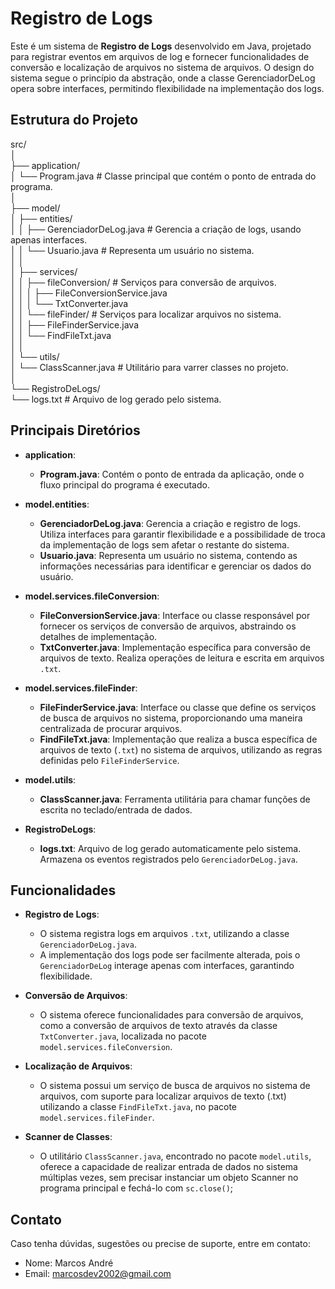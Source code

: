 # Registro de Logs

Este é um sistema de **Registro de Logs** desenvolvido em Java, projetado para registrar eventos em arquivos de log e fornecer funcionalidades de conversão e localização de arquivos no sistema de arquivos. O design do sistema segue o princípio da abstração, onde a classe GerenciadorDeLog opera sobre interfaces, permitindo flexibilidade na implementação dos logs.

## Estrutura do Projeto

src/  
│  
├── application/  
│   └── Program.java                # Classe principal que contém o ponto de entrada do programa.  
│  
├── model/  
│   ├── entities/  
│   │   ├── GerenciadorDeLog.java    # Gerencia a criação de logs, usando apenas interfaces.  
│   │   └── Usuario.java             # Representa um usuário no sistema.  
│   │  
│   ├── services/  
│   │   ├── fileConversion/          # Serviços para conversão de arquivos.  
│   │   │   ├── FileConversionService.java  
│   │   │   └── TxtConverter.java  
│   │   └── fileFinder/              # Serviços para localizar arquivos no sistema.  
│   │       ├── FileFinderService.java  
│   │       └── FindFileTxt.java  
│   │  
│   └── utils/  
│       └── ClassScanner.java        # Utilitário para varrer classes no projeto.  
│  
└── RegistroDeLogs/  
    └── logs.txt                     # Arquivo de log gerado pelo sistema.  
 


## Principais Diretórios

- **application**:
  - **Program.java**: Contém o ponto de entrada da aplicação, onde o fluxo principal do programa é executado.

- **model.entities**:
  - **GerenciadorDeLog.java**: Gerencia a criação e registro de logs. Utiliza interfaces para garantir flexibilidade e a possibilidade de troca da implementação de logs sem afetar o restante do sistema.
  - **Usuario.java**: Representa um usuário no sistema, contendo as informações necessárias para identificar e gerenciar os dados do usuário.

- **model.services.fileConversion**:
  - **FileConversionService.java**: Interface ou classe responsável por fornecer os serviços de conversão de arquivos, abstraindo os detalhes de implementação.
  - **TxtConverter.java**: Implementação específica para conversão de arquivos de texto. Realiza operações de leitura e escrita em arquivos `.txt`.

- **model.services.fileFinder**:
  - **FileFinderService.java**: Interface ou classe que define os serviços de busca de arquivos no sistema, proporcionando uma maneira centralizada de procurar arquivos.
  - **FindFileTxt.java**: Implementação que realiza a busca específica de arquivos de texto (`.txt`) no sistema de arquivos, utilizando as regras definidas pelo `FileFinderService`.

- **model.utils**:
  - **ClassScanner.java**: Ferramenta utilitária para chamar funções de escrita no teclado/entrada de dados.

- **RegistroDeLogs**:
  - **logs.txt**: Arquivo de log gerado automaticamente pelo sistema. Armazena os eventos registrados pelo `GerenciadorDeLog.java`.

## Funcionalidades

- **Registro de Logs**: 
  - O sistema registra logs em arquivos `.txt`, utilizando a classe `GerenciadorDeLog.java`.
  - A implementação dos logs pode ser facilmente alterada, pois o `GerenciadorDeLog` interage apenas com interfaces, garantindo flexibilidade.

- **Conversão de Arquivos**: 
  - O sistema oferece funcionalidades para conversão de arquivos, como a conversão de arquivos de texto através da classe `TxtConverter.java`, localizada no pacote `model.services.fileConversion`.

- **Localização de Arquivos**: 
  - O sistema possui um serviço de busca de arquivos no sistema de arquivos, com suporte para localizar arquivos de texto (.txt) utilizando a classe `FindFileTxt.java`, no pacote `model.services.fileFinder`.

- **Scanner de Classes**: 
  - O utilitário `ClassScanner.java`, encontrado no pacote `model.utils`, oferece a capacidade de realizar entrada de dados no sistema múltiplas vezes, sem precisar instanciar um objeto Scanner no programa principal e fechá-lo com `sc.close()`;

## Contato

Caso tenha dúvidas, sugestões ou precise de suporte, entre em contato:

- Nome: Marcos André
- Email: marcosdev2002@gmail.com
